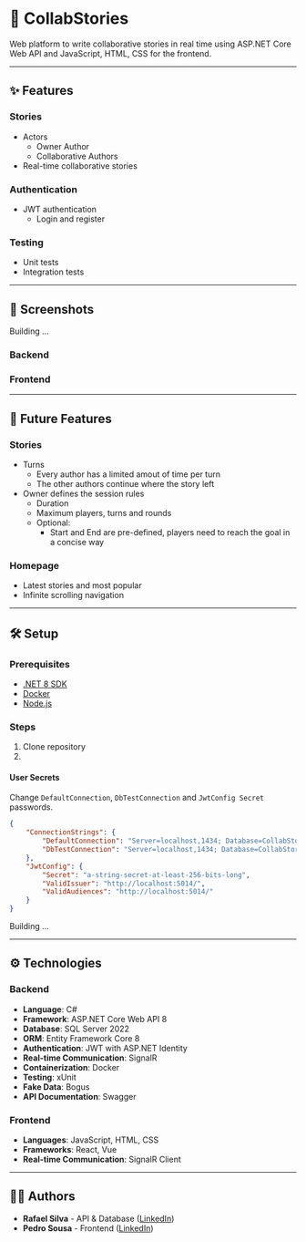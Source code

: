 # 📔 CollabStories
Web platform to write collaborative stories in real time using ASP.NET Core Web API and JavaScript, HTML, CSS for the frontend.

---

## ✨ Features
### Stories
- Actors
  - Owner Author
  - Collaborative Authors  
- Real-time collaborative stories
### Authentication
- JWT authentication
  - Login and register
### Testing
- Unit tests
- Integration tests

---

## 📸 Screenshots
Building ...
### Backend
### Frontend

---

## 🚀 Future Features
### Stories
- Turns
  - Every author has a limited amout of time per turn
  - The other authors continue where the story left
- Owner defines the session rules
  - Duration
  - Maximum players, turns and rounds
  - Optional:
    - Start and End are pre-defined, players need to reach the goal in a concise way  
### Homepage
- Latest stories and most popular
- Infinite scrolling navigation

---

## 🛠 Setup
### Prerequisites
- [.NET 8 SDK](https://dotnet.microsoft.com/en-us/download/dotnet/8.0)
- [Docker](https://www.docker.com/get-started/)
- [Node.js](https://nodejs.org/en/download)

### Steps
1. Clone repository
2. 
#### User Secrets
Change `DefaultConnection`, `DbTestConnection` and `JwtConfig Secret` passwords.
```json
{
    "ConnectionStrings": {
        "DefaultConnection": "Server=localhost,1434; Database=CollabStoriesDB; MultipleActiveResultSets=True;User ID=sa;Password='example-password'; Encrypt=False;",
        "DbTestConnection": "Server=localhost,1434; Database=CollabStoriesDBTest; MultipleActiveResultSets=True;User ID=sa;Password='example-password'; Encrypt=False;"
    },
    "JwtConfig": {
        "Secret": "a-string-secret-at-least-256-bits-long",
        "ValidIssuer": "http://localhost:5014/",
        "ValidAudiences": "http://localhost:5014/"
    }
}
```
Building ...

---

## ⚙ Technologies
### Backend
- **Language**: C#  
- **Framework**: ASP.NET Core Web API 8  
- **Database**: SQL Server 2022  
- **ORM**: Entity Framework Core 8  
- **Authentication**: JWT with ASP.NET Identity  
- **Real-time Communication**: SignalR  
- **Containerization**: Docker  
- **Testing**: xUnit  
- **Fake Data**: Bogus  
- **API Documentation**: Swagger  

### Frontend
- **Languages**: JavaScript, HTML, CSS  
- **Frameworks**: React, Vue  
- **Real-time Communication**: SignalR Client  

---

## 🙋‍♂️ Authors
- **Rafael Silva** - API & Database ([LinkedIn](https://www.linkedin.com/in/rafa-silva-v/))
- **Pedro Sousa** - Frontend ([LinkedIn](https://www.linkedin.com/in/dsousr/))
